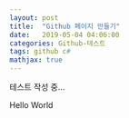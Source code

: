 ```yaml
---
layout: post
title:  "Github 페이지 만들기"
date:   2019-05-04 04:06:00
categories: Github-테스트
tags: github c#
mathjax: true
---
```


테스트 작성 중...





Hello World

